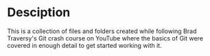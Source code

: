 # Desciption
This is a collection of files and folders created while following Brad Traversy's Git crash course on YouTube where the basics of Git were covered in enough detail to get started working with it.

